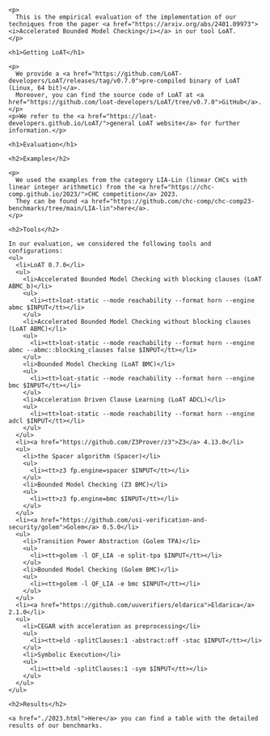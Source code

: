 <html>
  <head>
    <meta http-equiv="Content-Type" content="text/html;charset=utf-8" >
    <title>Accelerated Bounded Model Checking</title>
    <style>
      table, th, td {border: 1px solid black;}
      td {text-align: center;}
      p {text-align: justify;}
    </style>
  </head>
  <body>

    <p>
      This is the empirical evaluation of the implementation of our techniques from the paper <a href="https://arxiv.org/abs/2401.09973"><i>Accelerated Bounded Model Checking</i></a> in our tool LoAT.
    </p>

    <h1>Getting LoAT</h1>

    <p>
      We provide a <a href="https://github.com/LoAT-developers/LoAT/releases/tag/v0.7.0">pre-compiled binary of LoAT (Linux, 64 bit)</a>.
      Moreover, you can find the source code of LoAT at <a href="https://github.com/loat-developers/LoAT/tree/v0.7.0">GitHub</a>.
    </p>
    <p>We refer to the <a href="https://loat-developers.github.io/LoAT/">general LoAT website</a> for further information.</p>

    <h1>Evaluation</h1>

    <h2>Examples</h2>

    <p>
      We used the examples from the category LIA-Lin (linear CHCs with linear integer arithmetic) from the <a href="https://chc-comp.github.io/2023/">CHC competition</a> 2023.
      They can be found <a href="https://github.com/chc-comp/chc-comp23-benchmarks/tree/main/LIA-lin">here</a>.
    </p>

    <h2>Tools</h2>

    In our evaluation, we considered the following tools and configurations:
    <ul>
      <li>LoAT 0.7.0</li>
      <ul>
        <li>Accelerated Bounded Model Checking with blocking clauses (LoAT ABMC_b)</li>
        <ul>
          <li><tt>loat-static --mode reachability --format horn --engine abmc $INPUT</tt></li>
        </ul>
        <li>Accelerated Bounded Model Checking without blocking clauses (LoAT ABMC)</li>
        <ul>
          <li><tt>loat-static --mode reachability --format horn --engine abmc --abmc::blocking_clauses false $INPUT</tt></li>
        </ul>
        <li>Bounded Model Checking (LoAT BMC)</li>
        <ul>
          <li><tt>loat-static --mode reachability --format horn --engine bmc $INPUT</tt></li>
        </ul>
        <li>Acceleration Driven Clause Learning (LoAT ADCL)</li>
        <ul>
          <li><tt>loat-static --mode reachability --format horn --engine adcl $INPUT</tt></li>
        </ul>
      </ul>
      <li><a href="https://github.com/Z3Prover/z3">Z3</a> 4.13.0</li>
      <ul>
        <li>the Spacer algorithm (Spacer)</li>
        <ul>
          <li><tt>z3 fp.engine=spacer $INPUT</tt></li>
        </ul>
        <li>Bounded Model Checking (Z3 BMC)</li>
        <ul>
          <li><tt>z3 fp.engine=bmc $INPUT</tt></li>
        </ul>
      </ul>
      <li><a href="https://github.com/usi-verification-and-security/golem">Golem</a> 0.5.0</li>
      <ul>
        <li>Transition Power Abstraction (Golem TPA)</li>
        <ul>
          <li><tt>golem -l QF_LIA -e split-tpa $INPUT</tt></li>
        </ul>
        <li>Bounded Model Checking (Golem BMC)</li>
        <ul>
          <li><tt>golem -l QF_LIA -e bmc $INPUT</tt></li>
        </ul>
      </ul>
      <li><a href="https://github.com/uuverifiers/eldarica">Eldarica</a> 2.1.0</li>
      <ul>
        <li>CEGAR with acceleration as preprocessing</li>
        <ul>
          <li><tt>eld -splitClauses:1 -abstract:off -stac $INPUT</tt></li>
        </ul>
        <li>Symbolic Execution</li>
        <ul>
          <li><tt>eld -splitClauses:1 -sym $INPUT</tt></li>
        </ul>
      </ul>
    </ul>

    <h2>Results</h2>

    <a href="./2023.html">Here</a> you can find a table with the detailed results of our benchmarks.

  </body>
</html>

